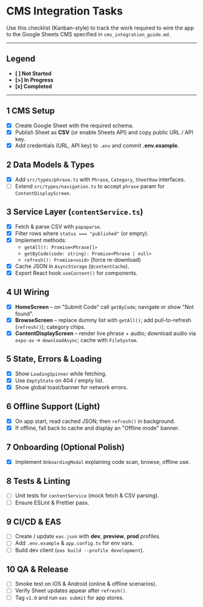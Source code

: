 # CMS Integration Tasks

Use this checklist (Kanban-style) to track the work required to wire the app to the Google Sheets CMS specified in `cms_integration_guide.md`.

---

## Legend
- **[ ] Not Started**
- **[>] In Progress**
- **[x] Completed**

---

## 1  CMS Setup
- [x] Create Google Sheet with the required schema.
- [x] Publish Sheet as **CSV** (or enable Sheets API) and copy public URL / API key.
- [x] Add credentials (URL, API key) to `.env` and commit **.env.example**.

## 2  Data Models & Types
- [x] Add `src/types/phrase.ts` with `Phrase`, `Category`, `SheetRow` interfaces.
- [ ] Extend `src/types/navigation.ts` to accept `phrase` param for `ContentDisplayScreen`.

## 3  Service Layer (`contentService.ts`)
- [x] Fetch & parse CSV with `papaparse`.
- [x] Filter rows where `status === "published"` (or empty).
- [x] Implement methods:
  - `getAll(): Promise<Phrase[]>`
  - `getByCode(code: string): Promise<Phrase | null>`
  - `refresh(): Promise<void>` (force re-download)
- [x] Cache JSON in `AsyncStorage` (`@contentCache`).
- [x] Export React hook `useContent()` for components.

## 4  UI Wiring
- [x] **HomeScreen** – on "Submit Code" call `getByCode`; navigate or show "Not found".
- [x] **BrowseScreen** – replace dummy list with `getAll()`; add pull-to-refresh (`refresh()`); category chips.
- [x] **ContentDisplayScreen** – render live phrase + audio; download audio via `expo-av` → `downloadAsync`; cache with `FileSystem`.

## 5  State, Errors & Loading
- [x] Show `LoadingSpinner` while fetching.
- [x] Use `EmptyState` on 404 / empty list.
- [x] Show global toast/banner for network errors.

## 6  Offline Support (Light)
- [x] On app start, read cached JSON; then `refresh()` in background.
- [x] If offline, fall back to cache and display an "Offline mode" banner.

## 7  Onboarding (Optional Polish)
- [x] Implement `OnboardingModal` explaining code scan, browse, offline use.

## 8  Tests & Linting
- [ ] Unit tests for `contentService` (mock fetch & CSV parsing).
- [ ] Ensure ESLint & Prettier pass.

## 9  CI/CD & EAS
- [ ] Create / update `eas.json` with **dev**, **preview**, **prod** profiles.
- [ ] Add `.env.example` & `app.config.ts` for env vars.
- [ ] Build dev client (`eas build --profile development`).

## 10  QA & Release
- [ ] Smoke test on iOS & Android (online & offline scenarios).
- [ ] Verify Sheet updates appear after `refresh()`.
- [ ] Tag `v1.0` and run `eas submit` for app stores. 
